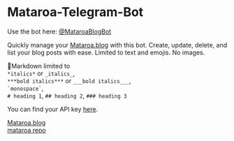 # Mataroa-Telegram-Bot

Use the bot here: [@MataroaBlogBot](https://t.me/MataroaBlogBot)

Quickly manage your [Mataroa.blog](https://mataroa.blog/) with this bot. Create, update, delete, and list your blog posts with ease. Limited to text and emojis. No images.

📝Markdown limited to  
`*italics*` or `_italics_`,  
`***bold italics***` or `___bold italics___`,  
`` `monospace` ``,  
`# heading 1`, `## heading 2`, `### heading 3`

You can find your API key [here](https://mataroa.blog/api/docs/).

[Mataroa.blog](https://mataroa.blog/)  
[mataroa repo](https://github.com/mataroa-blog/mataroa)
